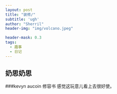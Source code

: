 ```yaml
---
layout: post
title: "装修/"
subtitle: 'ugh'
author: "Sherril"
header-img: "img/volcano.jpeg"

header-mask: 0.3
tags:
  - 趣事
  - 日记
---
```

## 奶思奶思
###kevyn aucoin 修容书
感觉这玩意儿看上去很好使。


